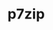 ---
title: "p7zip"
layout: cache
categories: [package, develop-2024-12-15]
meta: {"versions": ["17.05"], "compilers": ["gcc@=11.4.0"], "oss": ["ubuntu22.04"], "platforms": ["linux"], "targets": ["x86_64_v3"], "stacks": ["e4s", "root", "tutorial"], "num_specs": 1, "num_specs_by_stack": {"tutorial": 1, "root": 1, "e4s": 1}}
spec_details: [{"hash": "novqkplcimqifcyho25bo5emeyqnhmlz", "compiler": "gcc@=11.4.0", "versions": ["17.05"], "os": "ubuntu22.04", "platform": "linux", "target": "x86_64_v3", "variants": ["build_system=makefile"], "stacks": ["tutorial", "root", "e4s"], "size": "-", "tarball": "https://binaries.spack.io/develop-2024-12-15/build_cache/linux-ubuntu22.04-x86_64_v3/gcc-11.4.0/p7zip-17.05/linux-ubuntu22.04-x86_64_v3-gcc-11.4.0-p7zip-17.05-novqkplcimqifcyho25bo5emeyqnhmlz.spack"}]
---